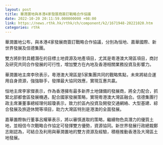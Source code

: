 ```yaml
---
layout: post
title: 華潤置地與本港4家發展商簽訂戰略合作協議
date: 2022-10-20 20:11:59.000000000 +08:00
link: https://news.rthk.hk/rthk/ch/component/k2/1671948-20221020.htm
categories: rthk
---
```


華潤置地公布，與本港4家發展商簽訂戰略合作協議，分別為恒地、嘉華國際、新世界發展及信德集團。

雙方將針對具體潛在的目標土地資源及地產項目，尤其是粵港澳大灣區項目，商討及研究共同合作發展的可行性，增加雙方在內地及香港相關業務投資及影響力。

華潤置地主席李欣表示，粵港澳大灣區是5家集團共同的戰略焦點，未來將結合運用自身資源，強強聯手，發揮最大協同效應，實現互惠共贏。

恒地主席李家傑表示，作為香港擁有最多新界土地儲備的發展商，將全力配合，抓緊北部都會區發展機遇，配合國家發展策略，實現粵港澳大灣區融合。信德集團行政主席兼董事總經理何超瓊表示，致力於區內投資及開發交通網絡、大型基建、綜合發展及旅遊休閒等項目，助力大灣區特別是港澳的全面發展。

嘉華置際執行董事呂耀華表示，將以審慎進取的策略，繼續物色具潛力的優質土地，並相信今次戰略合作協定可發揮雙方優勢，資源協同。新世界發展行政總裁鄭志剛認為，可結合及利用與華潤置地的雙方資源及經驗，積極推動香港及大灣區土地發展。
